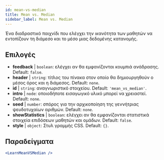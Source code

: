 ```yaml
---
id: mean-vs-median
title: Mean vs. Median
sidebar_label: Mean vs. Median
---
```


Ένα διαδραστικό παιχνίδι που ελέγχει την ικανότητα των μαθητών να εντοπίζουν τη διάμεσο και το μέσο μιας δεδομένης κατανομής.

## Επιλογές

* __feedback__ | `boolean`: ελέγχει αν θα εμφανίζονται κουμπιά ανάδρασης. Default: `false`.
* __header__ | `string`: τίτλος του πίνακα στον οποίο θα δημιουργηθούν ο μέσος όρος και η διάμεσος. Default: `none`.
* __id__ | `string`: αναγνωριστικό στοιχείου. Default: `'mean_vs_median'`.
* __intro__ | `node`: οποιοδήποτε εισαγωγικό υλικό μπορεί να χρειαστεί. Default: `none`.
* __seed__ | `number`: σπόρος για την αρχικοποίηση της γεννήτριας ψευδοτυχαίων αριθμών. Default: `none`.
* __showStatistics__ | `boolean`: ελέγχει αν θα εμφανίζονται στατιστικά στοιχεία επιδόσεων μαθητών και ομάδων. Default: `false`.
* __style__ | `object`: Στυλ γραμμής CSS. Default: `{}`.


## Παραδείγματα

```jsx live
<LearnMeanVSMedian />
```

